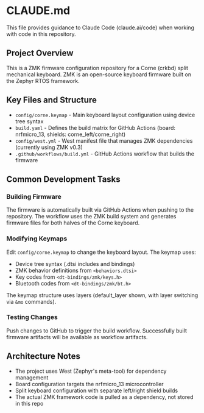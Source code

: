 # CLAUDE.md

This file provides guidance to Claude Code (claude.ai/code) when working with code in this repository.

## Project Overview

This is a ZMK firmware configuration repository for a Corne (crkbd) split mechanical keyboard. ZMK is an open-source keyboard firmware built on the Zephyr RTOS framework.

## Key Files and Structure

- `config/corne.keymap` - Main keyboard layout configuration using device tree syntax
- `build.yaml` - Defines the build matrix for GitHub Actions (board: nrfmicro_13, shields: corne_left/corne_right)
- `config/west.yml` - West manifest file that manages ZMK dependencies (currently using ZMK v0.3)
- `.github/workflows/build.yml` - GitHub Actions workflow that builds the firmware

## Common Development Tasks

### Building Firmware
The firmware is automatically built via GitHub Actions when pushing to the repository. The workflow uses the ZMK build system and generates firmware files for both halves of the Corne keyboard.

### Modifying Keymaps
Edit `config/corne.keymap` to change the keyboard layout. The keymap uses:
- Device tree syntax (.dtsi includes and bindings)
- ZMK behavior definitions from `<behaviors.dtsi>`
- Key codes from `<dt-bindings/zmk/keys.h>`
- Bluetooth codes from `<dt-bindings/zmk/bt.h>`

The keymap structure uses layers (default_layer shown, with layer switching via `&mo` commands).

### Testing Changes
Push changes to GitHub to trigger the build workflow. Successfully built firmware artifacts will be available as workflow artifacts.

## Architecture Notes

- The project uses West (Zephyr's meta-tool) for dependency management
- Board configuration targets the nrfmicro_13 microcontroller
- Split keyboard configuration with separate left/right shield builds
- The actual ZMK framework code is pulled as a dependency, not stored in this repo